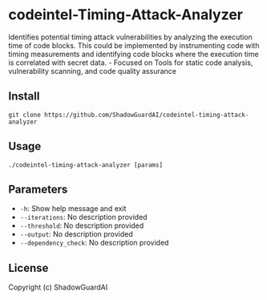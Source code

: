 # codeintel-Timing-Attack-Analyzer
Identifies potential timing attack vulnerabilities by analyzing the execution time of code blocks. This could be implemented by instrumenting code with timing measurements and identifying code blocks where the execution time is correlated with secret data. - Focused on Tools for static code analysis, vulnerability scanning, and code quality assurance

## Install
`git clone https://github.com/ShadowGuardAI/codeintel-timing-attack-analyzer`

## Usage
`./codeintel-timing-attack-analyzer [params]`

## Parameters
- `-h`: Show help message and exit
- `--iterations`: No description provided
- `--threshold`: No description provided
- `--output`: No description provided
- `--dependency_check`: No description provided

## License
Copyright (c) ShadowGuardAI
